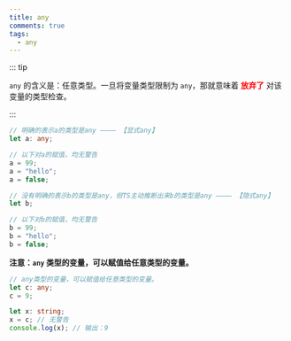 ```yaml
---
title: any
comments: true
tags:
  - any
---
```


::: tip

`any` 的含义是：任意类型。一旦将变量类型限制为 `any`，那就意味着 **<span style="color:red">放弃了</span>** 对该变量的类型检查。

:::

```ts
// 明确的表示a的类型是any ———— 【显式any】
let a: any;

// 以下对a的赋值，均无警告
a = 99;
a = "hello";
a = false;

// 没有明确的表示b的类型是any，但TS主动推断出来b的类型是any ———— 【隐式any】
let b;

// 以下对b的赋值，均无警告
b = 99;
b = "hello";
b = false;
```

**注意：`any` 类型的变量，可以赋值给任意类型的变量。**

```ts
// any类型的变量，可以赋值给任意类型的变量。
let c: any;
c = 9;

let x: string;
x = c; // 无警告
console.log(x); // 输出：9
```
